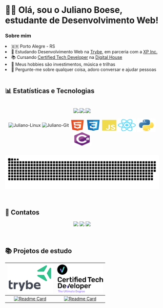 # 👨‍💻 Olá, sou o Juliano Boese, estudante de Desenvolvimento Web!

<h3><strong>Sobre mim</strong></h3>

<div align="left" style="display: inline_block">
  <li> 🇧🇷 Porto Alegre - RS</li>
  <li> 🔭 Estudando Desenvolvimento Web na <a href="https://betrybe.com">Trybe</a>, em parceria com a <a href="https://www.xpinc.com/">XP Inc.</a></li>
  <li> 📚 Cursando <a href="https://www.digitalhouse.com/br/acoes/certified-tech-developer">Certified Tech Developer</a> na <a href="https://www.digitalhouse.com/br">Digital House</a></li>
  <li> 🎸 Meus hobbies são investimentos, música e trilhas</li>
  <li> 💬 Pergunte-me sobre qualquer coisa, adoro conversar e ajudar pessoas</li>
</div>
<br>

## 📊 Estatísticas e Tecnologias

<br>
<div align="center">
  <a href="https://github.com/anuraghazra/github-readme-stats">
  <img align="center" width="500px" src="https://github-readme-stats.vercel.app/api?username=julianoboese&count_private=true&show_icons=true&theme=nord" />
</a>
<a href="https://github.com/anuraghazra/github-readme-stats">
  <img align="center" width="500px" src="https://github-readme-stats.vercel.app/api/top-langs/?username=julianoboese&layout=compact&theme=nord" />
</a>
<a href="https://git.io/streak-stats">
  <img align="center" width="500px" src="http://github-readme-streak-stats.herokuapp.com?user=julianoboese&theme=nord&date_format=M%20j%5B%2C%20Y%5D" />
</a>
</div>

<div align="center" style="display: inline_block"><br>
  <img align="center" alt="Juliano-Linux" height="36" width="48" src="https://cdn.jsdelivr.net/gh/devicons/devicon/icons/linux/linux-original.svg" />
  <img align="center" alt="Juliano-Git" height="36" width="48" src="https://cdn.jsdelivr.net/gh/devicons/devicon/icons/git/git-original.svg" />
  <img align="center" alt="Juliano-HTML" height="36" width="48" src="https://raw.githubusercontent.com/devicons/devicon/master/icons/html5/html5-original.svg">
  <img align="center" alt="Juliano-CSS" height="36" width="48" src="https://raw.githubusercontent.com/devicons/devicon/master/icons/css3/css3-original.svg">
  <img align="center" alt="Juliano-Js" height="36" width="48" src="https://raw.githubusercontent.com/devicons/devicon/master/icons/javascript/javascript-plain.svg">
  <img align="center" alt="Juliano-React" height="45" width="60" src="https://raw.githubusercontent.com/devicons/devicon/master/icons/react/react-original.svg">
  <img align="center" alt="Juliano-Python" height="45" width="60" src="https://raw.githubusercontent.com/devicons/devicon/master/icons/python/python-original.svg">
  <img align="center" alt="Juliano-Csharp" height="45" width="60" src="https://raw.githubusercontent.com/devicons/devicon/master/icons/csharp/csharp-original.svg">
</div>
<br>
<div align="center">
  
  ![Snake animation](https://github.com/julianoboese/julianoboese/blob/output/github-contribution-grid-snake.svg)
  
</div>
<br>

## 💬 Contatos

<div align="center" style="display: inline_block">
  <a href="https://github.com/julianoboese" target="_blank"><img src="https://img.shields.io/badge/GitHub-100000?style=for-the-badge&logo=github&logoColor=white" target="_blank"></a> 
  <a href="https://www.linkedin.com/in/julianoboese" target="_blank"><img src="https://img.shields.io/badge/LinkedIn-0077B5?style=for-the-badge&logo=linkedin&logoColor=white"></a> 
  <a href = "mailto:juliano.boese@gmail.com"><img src="https://img.shields.io/badge/Gmail-D14836?style=for-the-badge&logo=gmail&logoColor=white" target="_blank"></a>
</div>
<br><br>

## 📚 Projetos de estudo
<div align="center">
  
<a href="https://www.betrybe.com"><img width="150rem" src="./logos/logo-trybe.png"/></a> | <a href="https://www.digitalhouse.com/br/acoes/certified-tech-developer"><img width="150rem" src="./logos/logo-ctd.png"/></a>
:-----: | :------:
[![Readme Card](https://github-readme-stats.vercel.app/api/pin/?username=julianoboese&repo=trybe-exercicios&theme=nord)](https://github.com/julianoboese/trybe-exercicios) | [![Readme Card](https://github-readme-stats.vercel.app/api/pin/?username=julianoboese&repo=ctd-checkpoints&theme=nord)](https://github.com/julianoboese/ctd-checkpoints)
  
</div>
